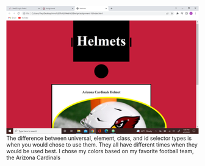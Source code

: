 ![Screenshot](./images/website10.png)
The difference between universal, element, class, and id selector types is when you would chose to use them. They all have different times when they would be used best.
I chose my colors based on my favorite football team, the Arizona Cardinals
